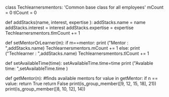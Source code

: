 class Techlearnersmentors:
   'Common base class for all employees'
   mCount = 0
   tlCount = 0

   def addStacks(name, interest, expertise ):
      addStacks.name = name
      addStacks.interest = interest
      addStacks.expertise = expertise
      Techlearnersmentors.tlmCount += 1
      
   def setMentorOrLearner(m):
       if m==mentor:
           print ("Mentor : ",addStacks.name)
           Techlearnersmentors.mCount += 1
       else:
           print ("Techlearner : ",addStacks.name)
           Techlearnersmentors.tlCount += 1
           
   def setAvailableTime(time):
       setAvailableTime.time=time
print ("Avalable time: ",setAvailableTime.time )

  def getMentor(n):
       #finds available mentors
      for value in getMentor:
        if n == value:
            return True
    return False
print(is_group_member([9, 12, 15, 18], 21))
print(is_group_member([8, 10, 12], 14))
 

